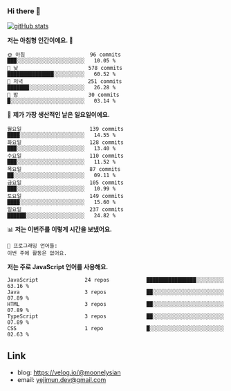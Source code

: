 ### Hi there 👋

<!--
**moonelysian/moonelysian** is a ✨ _special_ ✨ repository because its `README.md` (this file) appears on your GitHub profile.

Here are some ideas to get you started:

- 🔭 I’m currently working on ...
- 🌱 I’m currently learning ...
- 👯 I’m looking to collaborate on ...
- 🤔 I’m looking for help with ...
- 💬 Ask me about ...
- 📫 How to reach me: ...
- 😄 Pronouns: ...
- ⚡ Fun fact: ...
-->

<!-- [![wakatime stats](https://github-readme-stats.vercel.app/api/wakatime?username=moonelysian)](https://github.com/anuraghazra/github-readme-stats) -->

[![gitHub stats](https://github-readme-stats.vercel.app/api?username=moonelysian&show_icons=true)](https://github.com/anuraghazra/github-readme-stats)

<!--START_SECTION:waka-->
**저는 아침형 인간이에요. 🐤** 

```text
🌞 아침                     96 commits          ███░░░░░░░░░░░░░░░░░░░░░░   10.05 % 
🌆 낮　                     578 commits         ███████████████░░░░░░░░░░   60.52 % 
🌃 저녁                     251 commits         ███████░░░░░░░░░░░░░░░░░░   26.28 % 
🌙 밤　                     30 commits          █░░░░░░░░░░░░░░░░░░░░░░░░   03.14 % 
```
📅 **제가 가장 생산적인 날은 일요일이에요.** 

```text
월요일                      139 commits         ████░░░░░░░░░░░░░░░░░░░░░   14.55 % 
화요일                      128 commits         ███░░░░░░░░░░░░░░░░░░░░░░   13.40 % 
수요일                      110 commits         ███░░░░░░░░░░░░░░░░░░░░░░   11.52 % 
목요일                      87 commits          ██░░░░░░░░░░░░░░░░░░░░░░░   09.11 % 
금요일                      105 commits         ███░░░░░░░░░░░░░░░░░░░░░░   10.99 % 
토요일                      149 commits         ████░░░░░░░░░░░░░░░░░░░░░   15.60 % 
일요일                      237 commits         ██████░░░░░░░░░░░░░░░░░░░   24.82 % 
```


📊 **저는 이번주를 이렇게 시간을 보냈어요.** 

```text
💬 프로그래밍 언어들: 
이번 주에 활동은 없어요.
```

**저는 주로 JavaScript 언어를 사용해요.** 

```text
JavaScript               24 repos            ████████████████░░░░░░░░░   63.16 % 
Java                     3 repos             ██░░░░░░░░░░░░░░░░░░░░░░░   07.89 % 
HTML                     3 repos             ██░░░░░░░░░░░░░░░░░░░░░░░   07.89 % 
TypeScript               3 repos             ██░░░░░░░░░░░░░░░░░░░░░░░   07.89 % 
CSS                      1 repo              █░░░░░░░░░░░░░░░░░░░░░░░░   02.63 % 
```




<!--END_SECTION:waka-->


## Link
- blog: https://velog.io/@moonelysian
- email: yejimun.dev@gmail.com
